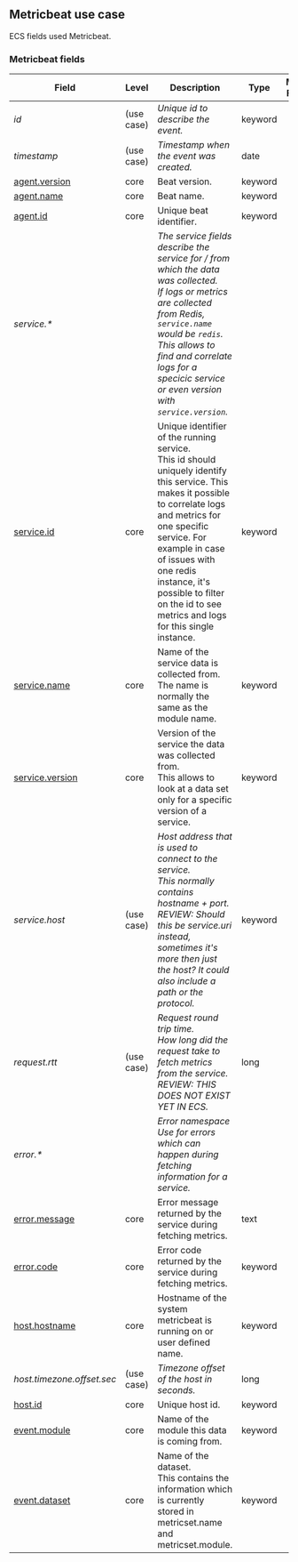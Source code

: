 ## Metricbeat use case

ECS fields used Metricbeat.

### <a name="metricbeat"></a> Metricbeat fields


| Field  | Level  | Description  | Type  | Multi Field  | Example  |
|---|---|---|---|---|---|
| <a name="id"></a>*id* | (use case) | *Unique id to describe the event.* | keyword |  | `8a4f500d` |
| <a name="timestamp"></a>*timestamp* | (use case) | *Timestamp when the event was created.* | date |  | `2016-05-23T08:05:34.853Z` |
| [agent.version](https://github.com/elastic/ecs#agent.version)  | core | Beat version. | keyword |  | `6.0.0-rc2` |
| [agent.name](https://github.com/elastic/ecs#agent.name)  | core | Beat name. | keyword |  | `filebeat` |
| [agent.id](https://github.com/elastic/ecs#agent.id)  | core | Unique beat identifier. | keyword |  | `8a4f500d` |
| <a name="service.&ast;"></a>*service.&ast;* |  | *The service fields describe the service for / from which the data was collected.<br/>If logs or metrics are collected from Redis, `service.name` would be `redis`. This allows to find and correlate logs for a specicic service or even version with `service.version`.<br/>* |  |  |  |
| [service.id](https://github.com/elastic/ecs#service.id)  | core | Unique identifier of the running service.<br/>This id should uniquely identify this service. This makes it possible to correlate logs and metrics for one specific service. For example in case of issues with one redis instance, it's possible to filter on the id to see metrics and logs for this single instance. | keyword |  | `d37e5ebfe0ae6c4972dbe9f0174a1637bb8247f6` |
| [service.name](https://github.com/elastic/ecs#service.name)  | core | Name of the service data is collected from.<br/>The name is normally the same as the module name. | keyword |  | `elasticsearch` |
| [service.version](https://github.com/elastic/ecs#service.version)  | core | Version of the service the data was collected from.<br/>This allows to look at a data set only for a specific version of a service. | keyword |  | `3.2.4` |
| <a name="service.host"></a>*service.host* | (use case) | *Host address that is used to connect to the service.<br/>This normally contains hostname + port.<br/>REVIEW: Should this be service.uri instead, sometimes it's more then just the host? It could also include a path or the protocol.* | keyword |  | `elasticsearch:9200` |
| <a name="request.rtt"></a>*request.rtt* | (use case) | *Request round trip time.<br/>How long did the request take to fetch metrics from the service.<br/>REVIEW: THIS DOES NOT EXIST YET IN ECS.* | long |  | `115` |
| <a name="error.&ast;"></a>*error.&ast;* |  | *Error namespace<br/>Use for errors which can happen during fetching information for a service.<br/>* |  |  |  |
| [error.message](https://github.com/elastic/ecs#error.message)  | core | Error message returned by the service during fetching metrics. | text |  |  |
| [error.code](https://github.com/elastic/ecs#error.code)  | core | Error code returned by the service during fetching metrics. | keyword |  |  |
| [host.hostname](https://github.com/elastic/ecs#host.hostname)  | core | Hostname of the system metricbeat is running on or user defined name. | keyword |  |  |
| <a name="host.timezone.offset.sec"></a>*host.timezone.offset.sec* | (use case) | *Timezone offset of the host in seconds.* | long |  |  |
| [host.id](https://github.com/elastic/ecs#host.id)  | core | Unique host id. | keyword |  |  |
| [event.module](https://github.com/elastic/ecs#event.module)  | core | Name of the module this data is coming from. | keyword |  | `mysql` |
| [event.dataset](https://github.com/elastic/ecs#event.dataset)  | core | Name of the dataset.<br/>This contains the information which is currently stored in metricset.name and metricset.module. | keyword |  | `stats` |



